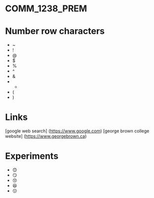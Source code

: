 # COMM_1238_PREM
# Number row characters
- ~
- !
- @
- $
- %
- ^
- &
- *
- (
- )

# Links
[google web search] (https://www.google.com)
[george brown college website] (https://www.georgebrown.ca) 

# Experiments 
- :blush:
- :smirk:
- :kissing_closed_eyes:
- :satisfied:
- :kissing:
